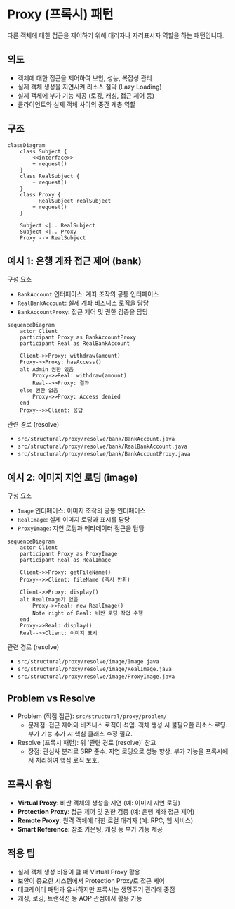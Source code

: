 # Proxy (프록시) 패턴

다른 객체에 대한 접근을 제어하기 위해 대리자나 자리표시자 역할을 하는 패턴입니다.

## 의도
- 객체에 대한 접근을 제어하여 보안, 성능, 복잡성 관리
- 실제 객체 생성을 지연시켜 리소스 절약 (Lazy Loading)
- 실제 객체에 부가 기능 제공 (로깅, 캐싱, 접근 제어 등)
- 클라이언트와 실제 객체 사이의 중간 계층 역할

## 구조

```mermaid
classDiagram
    class Subject {
        <<interface>>
        + request()
    }
    class RealSubject {
        + request()
    }
    class Proxy {
        - RealSubject realSubject
        + request()
    }

    Subject <|.. RealSubject
    Subject <|.. Proxy
    Proxy --> RealSubject
```

## 예시 1: 은행 계좌 접근 제어 (bank)

구성 요소
- `BankAccount` 인터페이스: 계좌 조작의 공통 인터페이스
- `RealBankAccount`: 실제 계좌 비즈니스 로직을 담당
- `BankAccountProxy`: 접근 제어 및 권한 검증을 담당

```mermaid
sequenceDiagram
    actor Client
    participant Proxy as BankAccountProxy
    participant Real as RealBankAccount

    Client->>Proxy: withdraw(amount)
    Proxy->>Proxy: hasAccess()
    alt Admin 권한 있음
        Proxy->>Real: withdraw(amount)
        Real-->>Proxy: 결과
    else 권한 없음
        Proxy->>Proxy: Access denied
    end
    Proxy-->>Client: 응답
```

관련 경로 (resolve)
- `src/structural/proxy/resolve/bank/BankAccount.java`
- `src/structural/proxy/resolve/bank/RealBankAccount.java`
- `src/structural/proxy/resolve/bank/BankAccountProxy.java`

## 예시 2: 이미지 지연 로딩 (image)

구성 요소
- `Image` 인터페이스: 이미지 조작의 공통 인터페이스
- `RealImage`: 실제 이미지 로딩과 표시를 담당
- `ProxyImage`: 지연 로딩과 메타데이터 접근을 담당

```mermaid
sequenceDiagram
    actor Client
    participant Proxy as ProxyImage
    participant Real as RealImage

    Client->>Proxy: getFileName()
    Proxy-->>Client: fileName (즉시 반환)
    
    Client->>Proxy: display()
    alt RealImage가 없음
        Proxy->>Real: new RealImage()
        Note right of Real: 비싼 로딩 작업 수행
    end
    Proxy->>Real: display()
    Real-->>Client: 이미지 표시
```

관련 경로 (resolve)
- `src/structural/proxy/resolve/image/Image.java`
- `src/structural/proxy/resolve/image/RealImage.java`
- `src/structural/proxy/resolve/image/ProxyImage.java`

## Problem vs Resolve
- Problem (직접 접근): `src/structural/proxy/problem/`
  - 문제점: 접근 제어와 비즈니스 로직이 섞임. 객체 생성 시 불필요한 리소스 로딩. 부가 기능 추가 시 핵심 클래스 수정 필요.
- Resolve (프록시 패턴): 위 '관련 경로 (resolve)' 참고
  - 장점: 관심사 분리로 SRP 준수. 지연 로딩으로 성능 향상. 부가 기능을 프록시에서 처리하여 핵심 로직 보호.

## 프록시 유형
- **Virtual Proxy**: 비싼 객체의 생성을 지연 (예: 이미지 지연 로딩)
- **Protection Proxy**: 접근 제어 및 권한 검증 (예: 은행 계좌 접근 제어)
- **Remote Proxy**: 원격 객체에 대한 로컬 대리자 (예: RPC, 웹 서비스)
- **Smart Reference**: 참조 카운팅, 캐싱 등 부가 기능 제공

## 적용 팁
- 실제 객체 생성 비용이 클 때 Virtual Proxy 활용
- 보안이 중요한 시스템에서 Protection Proxy로 접근 제어
- 데코레이터 패턴과 유사하지만 프록시는 생명주기 관리에 중점
- 캐싱, 로깅, 트랜잭션 등 AOP 관점에서 활용 가능